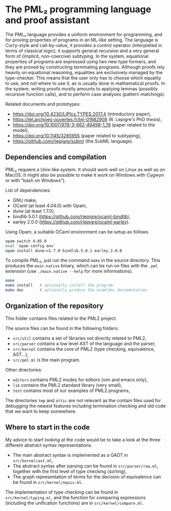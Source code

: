 The PML₂ programming language and proof assistant
=================================================

The PML₂ language provides a uniform environment for programming, and for
proving properties of programs in an ML-like setting.  The language is
Curry-style and call-by-value, it provides a control operator (interpreted in
terms of classical logic), it supports general recursion and a very general
form of (implicit, non-coercive) subtyping. In the system, equational
properties of programs are expressed using two new type formers, and they are
proved by constructing terminating programs. Although proofs rely heavily on
equational reasoning, equalities are exclusively managed by the type-checker.
This means that the user only has to choose which equality to use, and not
where to use it, as is usually done in mathematical proofs. In the system,
writing proofs mostly amounts to applying lemmas (possibly recursive function
calls), and to perform case analyses (pattern matchings).

Related documents and prototypes:
 - https://doi.org/10.4230/LIPIcs.TYPES.2017.4 (introductory paper),
 - https://tel.archives-ouvertes.fr/tel-01682908 (R. Lepigre's PhD thesis),
 - https://doi.org/10.1007/978-3-662-49498-1_19 (paper related to the model),
 - https://doi.org/10.1145/3285955 (paper related to subtyping),
 - https://github.com/rlepigre/subml (the SubML language).

Dependencies and compilation
----------------------------

PML₂ requiere a Unix-like system. It should work well on Linux as well as on
MacOS. It might also be possible to make it work on Windows with Cygwyn or
with "bash on Windows").

List of dependencies:
 - GNU make,
 - OCaml (at least 4.04.0) with Opam,
 - dune (at least 1.7.0),
 - bindlib 5.0.1 (https://github.com/rlepigre/ocaml-bindlib),
 - earley 2.0.0 (https://github.com/rlepigre/ocaml-earley).

Using Opam, a suitable OCaml environment can be setup as follows.
```bash
opam switch 4.05.0
eval `opam config env`
opam install dune>=1.7.0 bindlib.5.0.1 earley.2.0.0
```

To compile PML₂, just run the command `make` in the source directory. This
produces the `main.native` binary, which can be run on files with the `.pml`
extension (use `./main.native --help` for more informations).

```bash
make
make install   # optionally install the program.
make doc       # optionally produce the ocamldoc documentation
```

Organization of the repository
------------------------------

This folder contains files related to the PML2 project.

The source files can be found in the following folders:
 - `src/util` contains a set of libraries not directly related to PML2,
 - `src/parser` contains a low level AST of the language and the parser,
 - `src/kernel` contains the core of PML2 (type checking, equivalence, AST...),
 - `src/pml.ml` is the main program.

Other directories:
 - `editors` contains PML2 modes for editors (vim and emacs only),
 - `lib` contains the PML2 standard library (very small),
 - `test` contains most of our examples of PML2 programs,

The directories `tmp` and `attic` are not relevant as the contain files used
for debugging the newest features including termination checking and old code
that we want to keep somewhere.

Where to start in the code
--------------------------

My advice to start looking at the code would be to take a look at the three
different abstract syntax representations.
 - The main abstract syntax is implemented as a GADT in `src/kernel/ast.ml`,
 - The abstract syntax after parsing can be found in `src/parser/raw.ml`,
   together with the first level of type checking (sorting),
 - The graph representation of terms for the decision of equivalence can be
   found in `src/kernel/equiv.ml`.

The implementation of type checking can be found in `src/kernel/typing.ml`,
and the function for comparing expressions (including the unification
functions) are in `src/kernel/compare.ml`.
